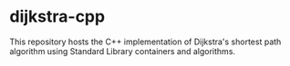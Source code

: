 # dijkstra-cpp
This repository hosts the C++ implementation of Dijkstra's shortest path algorithm using Standard Library containers and algorithms.
